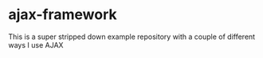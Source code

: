 # ajax-framework
This is a super stripped down example repository with a couple of different ways I use AJAX
